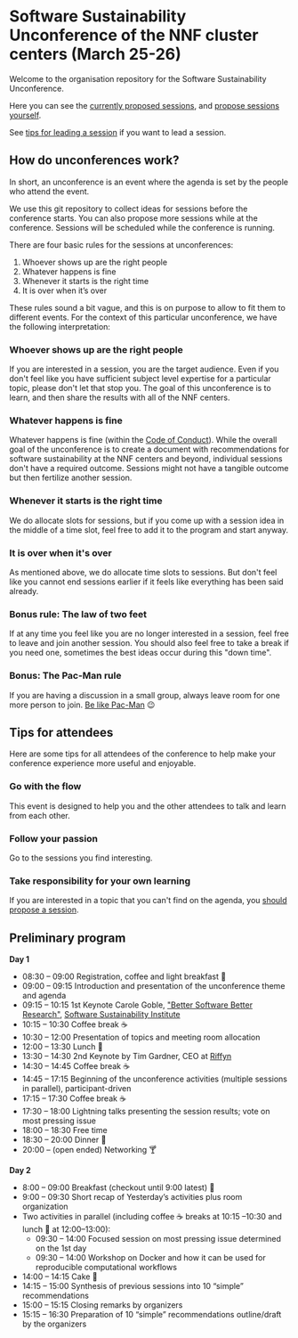 # Software Sustainability Unconference of the NNF cluster centers (March 25-26)

Welcome to the organisation repository for the Software Sustainability
Unconference.

Here you can see the [currently proposed sessions](https://github.com/nnf-cbn/2019-unconference/issues),
and [propose sessions yourself](https://github.com/nnf-cbn/2019-unconference/issues/new/choose).

See [tips for leading a session](session_leading_tips.md) if you want to lead a session.

## How do unconferences work?

In short, an unconference is an event where the agenda is set by the people who
attend the event.

We use this git repository to collect ideas for sessions before the conference
starts. You can also propose more sessions while at the conference.
Sessions will be scheduled while the conference is running.

There are four basic rules for the sessions at unconferences:

1. Whoever shows up are the right people
2. Whatever happens is fine
3. Whenever it starts is the right time
4. It is over when it’s over

These rules sound a bit vague, and this is on purpose to allow to fit them to
different events. For the context of this particular unconference, we have the
following interpretation:

### Whoever shows up are the right people

If you are interested in a session, you are the target audience. Even if you
don't feel like you have sufficient subject level expertise for a particular
topic, please don't let that stop you. The goal of this unconference is to
learn, and then share the results with all of the NNF centers.

### Whatever happens is fine

Whatever happens is fine (within the [Code of Conduct](CODE-OF-CONDUCT.md)).
While the overall goal of the unconference is to create a document with
recommendations for software sustainability at the NNF centers and beyond,
individual sessions don't have a required outcome. Sessions might not have
a tangible outcome but then fertilize another session.

### Whenever it starts is the right time

We do allocate slots for sessions, but if you come up with a session idea
in the middle of a time slot, feel free to add it to the program and start
anyway.

### It is over when it's over

As mentioned above, we do allocate time slots to sessions. But don't feel like
you cannot end sessions earlier if it feels like everything has been said already.

### Bonus rule: The law of two feet

If at any time you feel like you are no longer interested in a session, feel
free to leave and join another session. You should also feel free to take a
break if you need one, sometimes the best ideas occur during this "down time".

### Bonus: The Pac-Man rule

If you are having a discussion in a small group, always leave room for one more person to join. [Be like Pac-Man](https://www.ericholscher.com/blog/2017/aug/2/pacman-rule-conferences/) :wink:

## Tips for attendees

Here are some tips for all attendees of the conference to help make your
conference experience more useful and enjoyable.

### Go with the flow

This event is designed to help you and the other attendees to talk and
learn from each other.

### Follow your passion

Go to the sessions you find interesting.

### Take responsibility for your own learning

If you are interested in a topic that you can't find on the agenda,
you [should propose a session](https://github.com/nnf-cbn/2019-unconference/issues/new/choose).

## Preliminary program

__**Day 1**__

- 08:30 – 09:00 Registration, coffee and light breakfast 🥐
- 09:00 – 09:15 Introduction and presentation of the unconference theme and agenda
- 09:15 – 10:15 1st Keynote Carole Goble, ["Better Software Better Research"](https://www.slideshare.net/carolegoble/better-software-better-research), [Software Sustainability Institute](https://www.software.ac.uk/)
- 10:15 – 10:30 Coffee break ☕
- 10:30 – 12:00 Presentation of topics and meeting room allocation
- 12:00 – 13:30 Lunch 🥙
- 13:30 – 14:30 2nd Keynote by Tim Gardner, CEO at [Riffyn](https://riffyn.com)
- 14:30 – 14:45 Coffee break ☕
- 14:45 – 17:15 Beginning of the unconference activities (multiple sessions in parallel), participant-driven 
- 17:15 – 17:30 Coffee break ☕
- 17:30 – 18:00 Lightning talks presenting the session results; vote on most pressing issue
- 18:00 – 18:30 Free time
- 18:30 – 20:00 Dinner 🍝
- 20:00 – (open ended) Networking 🍸

__**Day 2**__

- 8:00 – 09:00 Breakfast (checkout until 9:00 latest) 🥐
- 9:00 – 09:30 Short recap of Yesterday’s activities plus room organization
- Two activities in parallel (including coffee ☕ breaks at 10:15 –10:30 and lunch 🥙 at 12:00–13:00):
  * 09:30 – 14:00 Focused session on most pressing issue determined on the 1st day
  * 09:30 – 14:00 Workshop on Docker and how it can be used for reproducible computational workflows
- 14:00 – 14:15 Cake 🍰
- 14:15 – 15:00 Synthesis of previous sessions into 10 “simple” recommendations
- 15:00 – 15:15 Closing remarks by organizers
- 15:15 – 16:30 Preparation of 10 “simple” recommendations outline/draft by the organizers
